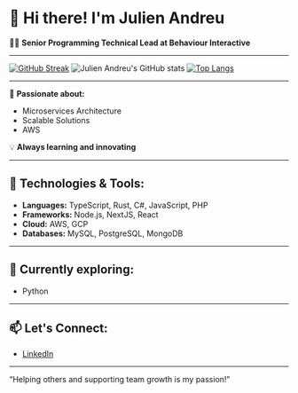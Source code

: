 # 👋 Hi there! I'm Julien Andreu

👨‍💻 **Senior Programming Technical Lead at Behaviour Interactive**

---

[![GitHub Streak](https://github-readme-streak-stats.herokuapp.com?user=julienandreu&theme=github-dark-blue&border_radius=0&mode=weekly)](https://git.io/streak-stats)
![Julien Andreu's GitHub stats](https://github-readme-stats.vercel.app/api?username=julienandreu&rank_icon=github&show_icons=true&border_radius=0&theme=github_dark)
[![Top Langs](https://github-readme-stats.vercel.app/api/top-langs/?username=julienandreu&layout=compact&border_radius=0&theme=github_dark)](https://github.com/julienandreu/)

---

🌟 **Passionate about:**
- Microservices Architecture
- Scalable Solutions
- AWS

💡 **Always learning and innovating**

---

## 🔧 Technologies & Tools:
- **Languages:** TypeScript, Rust, C#, JavaScript, PHP
- **Frameworks:** Node.js, NextJS, React
- **Cloud:** AWS, GCP
- **Databases:** MySQL, PostgreSQL, MongoDB

---

## 🌱 Currently exploring:
- Python

---

## 📫 Let's Connect:
- [LinkedIn](https://www.linkedin.com/in/julien-andreu/)

---

“Helping others and supporting team growth is my passion!”
